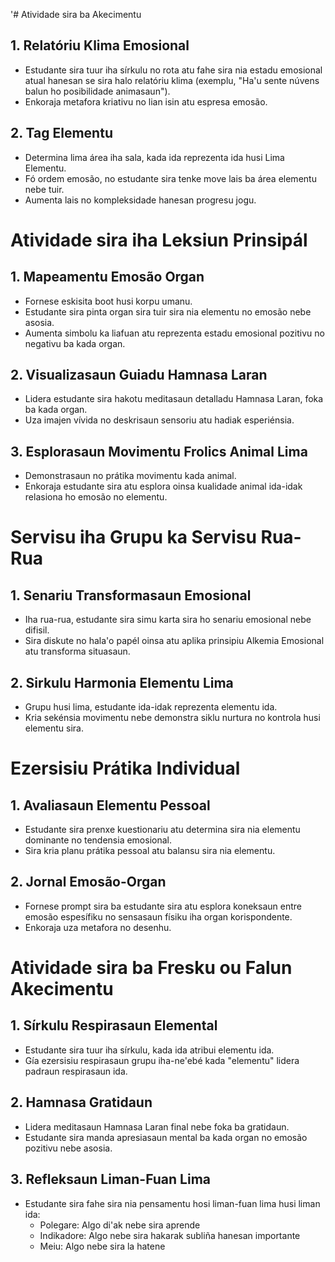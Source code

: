 '# Atividade sira ba Akecimentu

## 1. Relatóriu Klima Emosional
- Estudante sira tuur iha sírkulu no rota atu fahe sira nia estadu emosional atual hanesan se sira halo relatóriu klima (exemplu, "Ha'u sente núvens balun ho posibilidade animasaun").
- Enkoraja metafora kriativu no lian isin atu espresa emosão.

## 2. Tag Elementu
- Determina lima área iha sala, kada ida reprezenta ida husi Lima Elementu.
- Fó ordem emosão, no estudante sira tenke move lais ba área elementu nebe tuir.
- Aumenta lais no kompleksidade hanesan progresu jogu.

# Atividade sira iha Leksiun Prinsipál

## 1. Mapeamentu Emosão Organ
- Fornese eskisita boot husi korpu umanu.
- Estudante sira pinta organ sira tuir sira nia elementu no emosão nebe asosia.
- Aumenta simbolu ka liafuan atu reprezenta estadu emosional pozitivu no negativu ba kada organ.

## 2. Visualizasaun Guiadu Hamnasa Laran
- Lidera estudante sira hakotu meditasaun detalladu Hamnasa Laran, foka ba kada organ.
- Uza imajen vívida no deskrisaun sensoriu atu hadiak esperiénsia.

## 3. Esplorasaun Movimentu Frolics Animal Lima
- Demonstrasaun no prátika movimentu kada animal.
- Enkoraja estudante sira atu esplora oinsa kualidade animal ida-idak relasiona ho emosão no elementu.

# Servisu iha Grupu ka Servisu Rua-Rua

## 1. Senariu Transformasaun Emosional
- Iha rua-rua, estudante sira simu karta sira ho senariu emosional nebe difisil.
- Sira diskute no hala'o papél oinsa atu aplika prinsipiu Alkemia Emosional atu transforma situasaun.

## 2. Sirkulu Harmonia Elementu Lima
- Grupu husi lima, estudante ida-idak reprezenta elementu ida.
- Kria sekénsia movimentu nebe demonstra siklu nurtura no kontrola husi elementu sira.

# Ezersisiu Prátika Individual

## 1. Avaliasaun Elementu Pessoal
- Estudante sira prenxe kuestionariu atu determina sira nia elementu dominante no tendensia emosional.
- Sira kria planu prátika pessoal atu balansu sira nia elementu.

## 2. Jornal Emosão-Organ
- Fornese prompt sira ba estudante sira atu esplora koneksaun entre emosão espesífiku no sensasaun físiku iha organ korispondente.
- Enkoraja uza metafora no desenhu.

# Atividade sira ba Fresku ou Falun Akecimentu

## 1. Sírkulu Respirasaun Elemental
- Estudante sira tuur iha sírkulu, kada ida atribui elementu ida.
- Gía ezersisiu respirasaun grupu iha-ne'ebé kada "elementu" lidera padraun respirasaun ida.

## 2. Hamnasa Gratidaun
- Lidera meditasaun Hamnasa Laran final nebe foka ba gratidaun.
- Estudante sira manda apresiasaun mental ba kada organ no emosão pozitivu nebe asosia.

## 3. Refleksaun Liman-Fuan Lima
- Estudante sira fahe sira nia pensamentu hosi liman-fuan lima husi liman ida:
  - Polegare: Algo di'ak nebe sira aprende
  - Indikadore: Algo nebe sira hakarak subliña hanesan importante
  - Meiu: Algo nebe sira la hatene